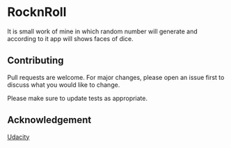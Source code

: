 # RocknRoll

It is small work of mine in which random number will generate  and according to it app will shows faces of dice.

 
 
## Contributing
Pull requests are welcome. For major changes, please open an issue first to discuss what you would like to change.

Please make sure to update tests as appropriate.

## Acknowledgement
[Udacity](https://classroom.udacity.com/courses/ud9012/)
